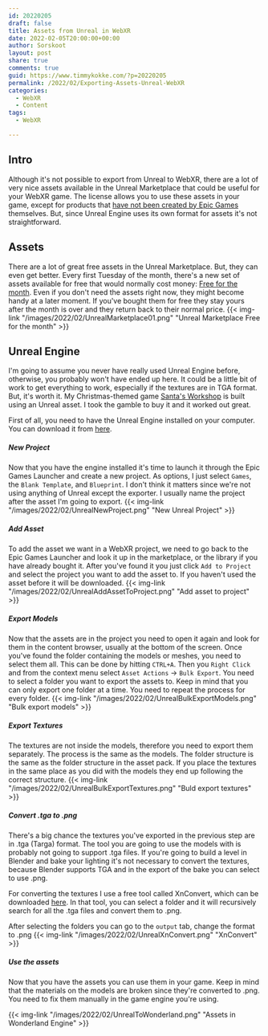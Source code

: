 ```yaml
---
id: 20220205
draft: false
title: Assets from Unreal in WebXR
date: 2022-02-05T20:00:00+00:00
author: Sorskoot
layout: post
share: true
comments: true
guid: https://www.timmykokke.com/?p=20220205
permalink: /2022/02/Exporting-Assets-Unreal-WebXR
categories:
  - WebXR
  - Content  
tags:
  - WebXR

---
```


## Intro
Although it's not possible to export from Unreal to WebXR, there are a lot of very nice assets available in the Unreal Marketplace that could be useful for your WebXR game. The license allows you to use these assets in your game, except for products that [have not been created by Epic Games](https://marketplacehelp.epicgames.com/s/article/Can-I-use-these-products-in-other-gaming-engines-like-Source-or-Unity?language=en_US) themselves. But, since Unreal Engine uses its own format for assets it's not straightforward.

## Assets
There are a lot of great free assets in the Unreal Marketplace. But, they can even get better. Every first Tuesday of the month, there's a new set of assets available for free that would normally cost money: [Free for the month](https://www.unrealengine.com/marketplace/en-US/assets?tag=4910). Even if you don't need the assets right now, they might become handy at a later moment. If you've bought them for free they stay yours after the month is over and they return back to their normal price. 
{{< img-link "/images/2022/02/UnrealMarketplace01.png" "Unreal Marketplace Free for the month" >}}

## Unreal Engine
I'm going to assume you never have really used Unreal Engine before, otherwise, you probably won't have ended up here. It could be a little bit of work to get everything to work, especially if the textures are in TGA format. But, it's worth it. My Christmas-themed game [Santa's Workshop](https://constructarcade.com/game/santas-workshop/) is built using an Unreal asset. I took the gamble to buy it and it worked out great.

First of all, you need to have the Unreal Engine installed on your computer. You can download it from [here](https://www.unrealengine.com/en-US/download).

##### New Project
Now that you have the engine installed it's time to launch it through the Epic Games Launcher and create a new project. As options, I just select `Games`, the `Blank Template`, and `Blueprint`. I don't think it matters since we're not using anything of Unreal except the exporter. I usually name the project after the asset I'm going to export. 
{{< img-link "/images/2022/02/UnrealNewProject.png" "New Unreal Project" >}}

##### Add Asset
To add the asset we want in a WebXR project, we need to go back to the Epic Games Launcher and look it up in the marketplace, or the library if you have already bought it. After you've found it you just click `Add to Project` and select the project you want to add the asset to. If you haven't used the asset before it will be downloaded.
{{< img-link "/images/2022/02/UnrealAddAssetToProject.png" "Add asset to project" >}}

##### Export Models
Now that the assets are in the project you need to open it again and look for them in the content browser, usually at the bottom of the screen. Once you've found the folder containing the models or meshes, you need to select them all. This can be done by hitting `CTRL+A`. Then you `Right Click` and from the context menu select `Asset Actions` -> `Bulk Export`. You need to select a folder you want to export the assets to. Keep in mind that you can only export one folder at a time. You need to repeat the process for every folder. 
{{< img-link "/images/2022/02/UnrealBulkExportModels.png" "Bulk export models" >}}

##### Export Textures 
The textures are not inside the models, therefore you need to export them separately. The process is the same as the models. The folder structure is the same as the folder structure in the asset pack. If you place the textures in the same place as you did with the models they end up following the correct structure. 
{{< img-link "/images/2022/02/UnrealBulkExportTextures.png" "Buld export textures" >}}

##### Convert .tga to .png 
There's a big chance the textures you've exported in the previous step are in .tga (Targa) format. The tool you are going to use the models with is probably not going to support .tga files. If you're going to build a level in Blender and bake your lighting it's not necessary to convert the textures, because Blender supports TGA and in the export of the bake you can select to use .png.

For converting the textures I use a free tool called XnConvert, which can be downloaded [here](https://www.xnview.com/en/xnconvert). In that tool, you can select a folder and it will recursively search for all the .tga files and convert them to .png. 

After selecting the folders you can go to the `output` tab, change the format to .png
{{< img-link "/images/2022/02/UnrealXnConvert.png" "XnConvert" >}}

##### Use the assets
Now that you have the assets you can use them in your game. Keep in mind that the materials on the models are broken since they're converted to .png. You need to fix them manually in the game engine you're using.

{{< img-link "/images/2022/02/UnrealToWonderland.png" "Assets in Wonderland Engine" >}}